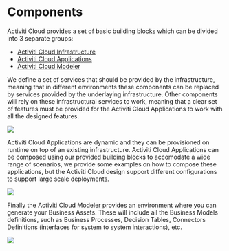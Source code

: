 # Components

Activiti Cloud provides a set of basic building blocks which can be divided into 3 separate groups:

* [Activiti Cloud Infrastructure](activiti-cloud-infrastructure/)
* [Activiti Cloud Applications](activiti-cloud-application/)
* [Activiti Cloud Modeler](activiti-cloud-modeling.md)

We define a set of services that should be provided by the infrastructure, meaning that in different environments these components can be replaced by services provided by the underlaying infrastructure. Other components will rely on these infrastructural services to work, meaning that a clear set of features must be provided for the Activiti Cloud Applications to work with all the designed features.

![](../.gitbook/assets/infrastructure.png)

Activiti Cloud Applications are dynamic and they can be provisioned on runtime on top of an existing infrastructure. Activiti Cloud Applications can be composed using our provided building blocks to accomodate a wide range of scenarios, we provide some examples on how to compose these applications, but the Activiti Cloud design support different configurations to support large scale deployments.

![](../.gitbook/assets/application.png)

Finally the Activiti Cloud Modeler provides an environment where you can generate your Business Assets. These will include all the Business Models definitions, such as Business Processes, Decision Tables, Connectors Definitions \(interfaces for system to system interactions\), etc.

![](../.gitbook/assets/activiti-modeler%20%281%29.png)

